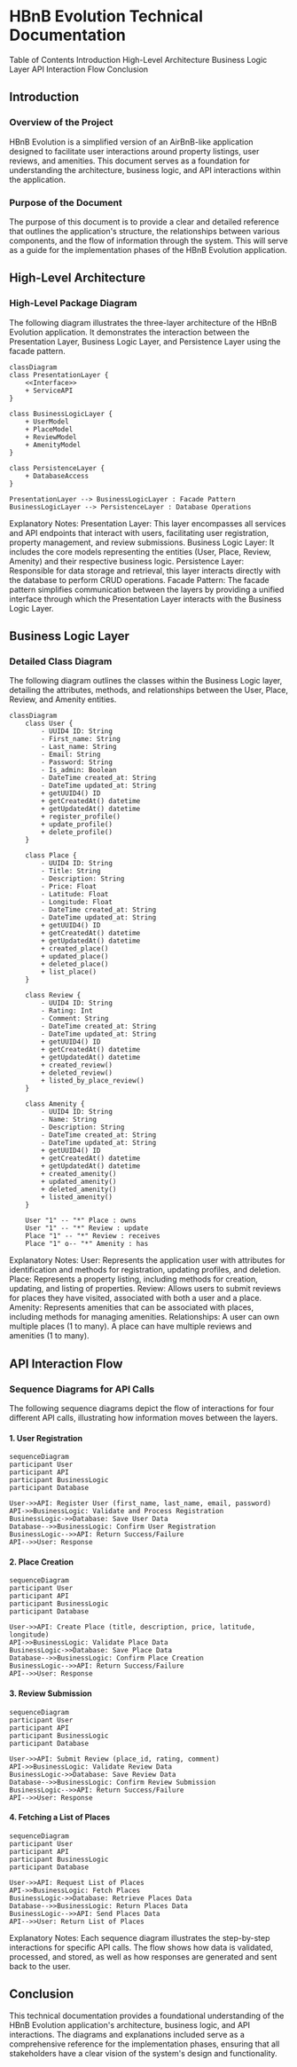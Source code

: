 # HBnB Evolution Technical Documentation

Table of Contents
Introduction
High-Level Architecture
Business Logic Layer
API Interaction Flow
Conclusion

## Introduction
### Overview of the Project
HBnB Evolution is a simplified version of an AirBnB-like application designed to facilitate user interactions around property listings, user reviews, and amenities. This document serves as a foundation for understanding the architecture, business logic, and API interactions within the application.

### Purpose of the Document
The purpose of this document is to provide a clear and detailed reference that outlines the application's structure, the relationships between various components, and the flow of information through the system. This will serve as a guide for the implementation phases of the HBnB Evolution application.

## High-Level Architecture
### High-Level Package Diagram
The following diagram illustrates the three-layer architecture of the HBnB Evolution application. It demonstrates the interaction between the Presentation Layer, Business Logic Layer, and Persistence Layer using the facade pattern.

```mermaid
classDiagram
class PresentationLayer {
    <<Interface>>
    + ServiceAPI
}

class BusinessLogicLayer {
    + UserModel
    + PlaceModel
    + ReviewModel
    + AmenityModel
}

class PersistenceLayer {
    + DatabaseAccess
}

PresentationLayer --> BusinessLogicLayer : Facade Pattern
BusinessLogicLayer --> PersistenceLayer : Database Operations
```

Explanatory Notes:
Presentation Layer: This layer encompasses all services and API endpoints that interact with users, facilitating user registration, property management, and review submissions.
Business Logic Layer: It includes the core models representing the entities (User, Place, Review, Amenity) and their respective business logic.
Persistence Layer: Responsible for data storage and retrieval, this layer interacts directly with the database to perform CRUD operations.
Facade Pattern: The facade pattern simplifies communication between the layers by providing a unified interface through which the Presentation Layer interacts with the Business Logic Layer.

## Business Logic Layer
### Detailed Class Diagram
The following diagram outlines the classes within the Business Logic layer, detailing the attributes, methods, and relationships between the User, Place, Review, and Amenity entities.

```mermaid
classDiagram
    class User {
        - UUID4 ID: String
        - First_name: String
        - Last_name: String
        - Email: String
        - Password: String
        - Is_admin: Boolean
        - DateTime created_at: String
        - DateTime updated_at: String
        + getUUID4() ID
        + getCreatedAt() datetime
        + getUpdatedAt() datetime
        + register_profile()
        + update_profile()
        + delete_profile()
    }

    class Place {
        - UUID4 ID: String
        - Title: String
        - Description: String
        - Price: Float
        - Latitude: Float
        - Longitude: Float
        - DateTime created_at: String
        - DateTime updated_at: String
        + getUUID4() ID
        + getCreatedAt() datetime
        + getUpdatedAt() datetime
        + created_place()
        + updated_place()
        + deleted_place()
		+ list_place()
    }

    class Review {
        - UUID4 ID: String
        - Rating: Int
        - Comment: String
        - DateTime created_at: String
        - DateTime updated_at: String
        + getUUID4() ID
        + getCreatedAt() datetime
        + getUpdatedAt() datetime
        + created_review()
        + deleted_review()
        + listed_by_place_review()
    }

    class Amenity {
        - UUID4 ID: String
        - Name: String
        - Description: String
        - DateTime created_at: String
        - DateTime updated_at: String
        + getUUID4() ID
        + getCreatedAt() datetime
        + getUpdatedAt() datetime
        + created_amenity()
        + updated_amenity()
        + deleted_amenity()
        + listed_amenity()
    }

    User "1" -- "*" Place : owns
    User "1" -- "*" Review : update
    Place "1" -- "*" Review : receives
    Place "1" o-- "*" Amenity : has
```

Explanatory Notes:
User: Represents the application user with attributes for identification and methods for registration, updating profiles, and deletion.
Place: Represents a property listing, including methods for creation, updating, and listing of properties.
Review: Allows users to submit reviews for places they have visited, associated with both a user and a place.
Amenity: Represents amenities that can be associated with places, including methods for managing amenities.
Relationships:
A user can own multiple places (1 to many).
A place can have multiple reviews and amenities (1 to many).

## API Interaction Flow
### Sequence Diagrams for API Calls
The following sequence diagrams depict the flow of interactions for four different API calls, illustrating how information moves between the layers.

#### 1. User Registration
```mermaid
sequenceDiagram
participant User
participant API
participant BusinessLogic
participant Database

User->>API: Register User (first_name, last_name, email, password)
API->>BusinessLogic: Validate and Process Registration
BusinessLogic->>Database: Save User Data
Database-->>BusinessLogic: Confirm User Registration
BusinessLogic-->>API: Return Success/Failure
API-->>User: Response
```

#### 2. Place Creation
```mermaid
sequenceDiagram
participant User
participant API
participant BusinessLogic
participant Database

User->>API: Create Place (title, description, price, latitude, longitude)
API->>BusinessLogic: Validate Place Data
BusinessLogic->>Database: Save Place Data
Database-->>BusinessLogic: Confirm Place Creation
BusinessLogic-->>API: Return Success/Failure
API-->>User: Response
```
#### 3. Review Submission
```mermaid
sequenceDiagram
participant User
participant API
participant BusinessLogic
participant Database

User->>API: Submit Review (place_id, rating, comment)
API->>BusinessLogic: Validate Review Data
BusinessLogic->>Database: Save Review Data
Database-->>BusinessLogic: Confirm Review Submission
BusinessLogic-->>API: Return Success/Failure
API-->>User: Response
```
#### 4. Fetching a List of Places
```mermaid
sequenceDiagram
participant User
participant API
participant BusinessLogic
participant Database

User->>API: Request List of Places
API->>BusinessLogic: Fetch Places
BusinessLogic->>Database: Retrieve Places Data
Database-->>BusinessLogic: Return Places Data
BusinessLogic-->>API: Send Places Data
API-->>User: Return List of Places
```

Explanatory Notes:
Each sequence diagram illustrates the step-by-step interactions for specific API calls.
The flow shows how data is validated, processed, and stored, as well as how responses are generated and sent back to the user.

## Conclusion
This technical documentation provides a foundational understanding of the HBnB Evolution application's architecture, business logic, and API interactions. The diagrams and explanations included serve as a comprehensive reference for the implementation phases, ensuring that all stakeholders have a clear vision of the system's design and functionality.
